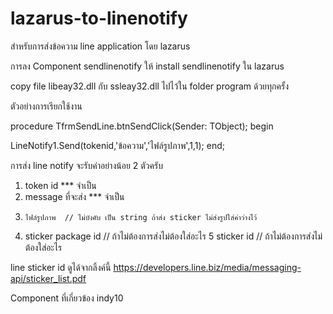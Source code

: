 # lazarus-to-linenotify
สำหรับการส่งข้อความ line application โดย lazarus


การลง Component sendlinenotify
ให้ install sendlinenotify ใน  lazarus


copy file
libeay32.dll กับ  ssleay32.dll ไปไว้ใน folder program ด้วยทุกครั้ง

ตัวอย่างการเรียกใช้งาน

procedure TfrmSendLine.btnSendClick(Sender: TObject);
begin

  LineNotify1.Send(tokenid,'ข้อความ','ไฟล์รูปภาพ',1,1);
end;

การส่ง line notify 
จะรับค่าอย่างน้อย 2 ตัวครับ
1.  token id *** จำเป็น
2.  message ที่จะส่ง  *** จำเป็น
3.     ไฟล์รูปภาพ  // ไม่บังคับ เป็น string ถ้าส่ง sticker ไม่ส่งรูปใส่ค่าว่างไว้
4. sticker package id // ถ้าไม่ต้องการส่งไม่ต้องใส่อะไร
5  sticker id // ถ้าไม่ต้องการส่งไม่ต้องใส่อะไร

line sticker id ดูได้จากลิ้งค์นี้
https://developers.line.biz/media/messaging-api/sticker_list.pdf

Component ที่เกี่ยวข้อง  indy10

